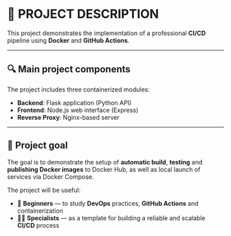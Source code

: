 # 📘 PROJECT DESCRIPTION

This project demonstrates the implementation of a professional **CI/CD** pipeline using **Docker** and **GitHub Actions**.

---

## 🔍 Main project components

The project includes three containerized modules:

- **Backend**: Flask application (Python API)
- **Frontend**: Node.js web interface (Express)
- **Reverse Proxy**: Nginx-based server

---

## 🎯 Project goal

The goal is to demonstrate the setup of **automatic build**, **testing** and **publishing Docker images** to Docker Hub, as well as local launch of services via Docker Compose.

The project will be useful:

- 🔰 **Beginners** — to study **DevOps** practices, **GitHub Actions** and containerization
- 🧑‍💻 **Specialists** — as a template for building a reliable and scalable **CI/CD** process
